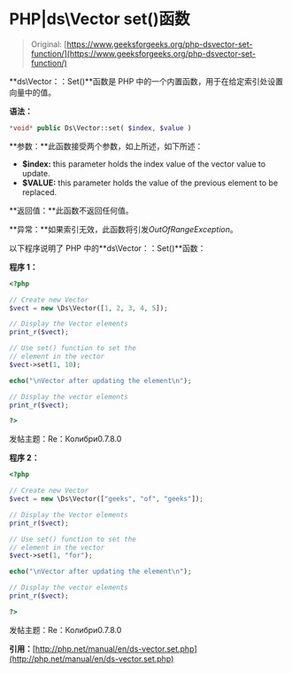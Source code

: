 # PHP|ds\Vector set()函数

> Original: [https://www.geeksforgeeks.org/php-dsvector-set-function/](https://www.geeksforgeeks.org/php-dsvector-set-function/)

**ds\Vector：：Set()**函数是 PHP 中的一个内置函数，用于在给定索引处设置向量中的值。

**语法：**

```php
*void* public Ds\Vector::set( $index, $value )

```

**参数：**此函数接受两个参数，如上所述，如下所述：

*   **$index:** this parameter holds the index value of the vector value to update.
*   **$VALUE:** this parameter holds the value of the previous element to be replaced.

**返回值：**此函数不返回任何值。

**异常：**如果索引无效，此函数将引发*OutOfRangeException*。

以下程序说明了 PHP 中的**ds\Vector：：Set()**函数：

**程序 1：**

```php
<?php

// Create new Vector
$vect = new \Ds\Vector([1, 2, 3, 4, 5]);

// Display the Vector elements
print_r($vect);

// Use set() function to set the 
// element in the vector
$vect->set(1, 10);

echo("\nVector after updating the element\n");

// Display the vector elements
print_r($vect);

?>
```

发帖主题：Re：Колибри0.7.8.0

**程序 2：**

```php
<?php

// Create new Vector
$vect = new \Ds\Vector(["geeks", "of", "geeks"]);

// Display the Vector elements
print_r($vect);

// Use set() function to set the 
// element in the vector
$vect->set(1, "for");

echo("\nVector after updating the element\n");

// Display the vector elements
print_r($vect);

?>
```

发帖主题：Re：Колибри0.7.8.0

**引用：**[http://php.net/manual/en/ds-vector.set.php](http://php.net/manual/en/ds-vector.set.php)